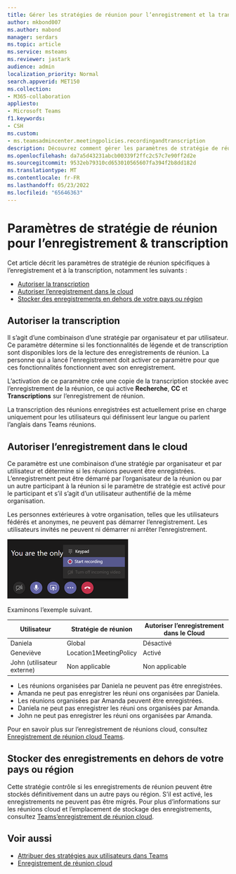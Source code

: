 ```yaml
---
title: Gérer les stratégies de réunion pour l’enregistrement et la transcription
author: mkbond007
ms.author: mabond
manager: serdars
ms.topic: article
ms.service: msteams
ms.reviewer: jastark
audience: admin
localization_priority: Normal
search.appverid: MET150
ms.collection:
- M365-collaboration
appliesto:
- Microsoft Teams
f1.keywords:
- CSH
ms.custom:
- ms.teamsadmincenter.meetingpolicies.recordingandtranscription
description: Découvrez comment gérer les paramètres de stratégie de réunion dans Teams pour l’enregistrement et la transcription.
ms.openlocfilehash: da7a5d43231abcb00339f2ffc2c57c7e90ff2d2e
ms.sourcegitcommit: 9532eb79310cd653010565607fa394f2b8dd182d
ms.translationtype: MT
ms.contentlocale: fr-FR
ms.lasthandoff: 05/23/2022
ms.locfileid: "65646363"
---
```

# <a name="meeting-policy-settings-for-recording--transcription"></a>Paramètres de stratégie de réunion pour l’enregistrement & transcription

Cet article décrit les paramètres de stratégie de réunion spécifiques à l’enregistrement et à la transcription, notamment les suivants :

- [Autoriser la transcription](#allow-transcription)
- [Autoriser l’enregistrement dans le cloud](#allow-cloud-recording)
- [Stocker des enregistrements en dehors de votre pays ou région](#store-recordings-outside-of-your-country-or-region)

## <a name="allow-transcription"></a>Autoriser la transcription

Il s’agit d’une combinaison d’une stratégie par organisateur et par utilisateur. Ce paramètre détermine si les fonctionnalités de légende et de transcription sont disponibles lors de la lecture des enregistrements de réunion. La personne qui a lancé l'enregistrement doit activer ce paramètre pour que ces fonctionnalités fonctionnent avec son enregistrement.

L’activation de ce paramètre crée une copie de la transcription stockée avec l’enregistrement de la réunion, ce qui active **Recherche**, **CC** et **Transcriptions** sur l’enregistrement de réunion.

La transcription des réunions enregistrées est actuellement prise en charge uniquement pour les utilisateurs qui définissent leur langue ou parlent l’anglais dans Teams réunions.

## <a name="allow-cloud-recording"></a>Autoriser l’enregistrement dans le cloud

Ce paramètre est une combinaison d’une stratégie par organisateur et par utilisateur et détermine si les réunions peuvent être enregistrées. L’enregistrement peut être démarré par l’organisateur de la réunion ou par un autre participant à la réunion si le paramètre de stratégie est activé pour le participant et s’il s’agit d’un utilisateur authentifié de la même organisation.

Les personnes extérieures à votre organisation, telles que les utilisateurs fédérés et anonymes, ne peuvent pas démarrer l’enregistrement. Les utilisateurs invités ne peuvent ni démarrer ni arrêter l’enregistrement.

![Capture d’écran montrant les options d’enregistrement](media/meeting-policies-recording.png)

Examinons l’exemple suivant.

|Utilisateur |Stratégie de réunion  |Autoriser l’enregistrement dans le Cloud |
|---------|---------|---------|
|Daniela | Global   | Désactivé |
|Geneviève | Location1MeetingPolicy | Activé|
|John (utilisateur externe) | Non applicable | Non applicable|

- Les réunions organisées par Daniela ne peuvent pas être enregistrées.
- Amanda ne peut pas enregistrer les réuni ons organisées par Daniela.
- Les réunions organisées par Amanda peuvent être enregistrées.
- Daniela ne peut pas enregistrer les réuni ons organisées par Amanda.
- John ne peut pas enregistrer les réuni ons organisées par Amanda.

Pour en savoir plus sur l’enregistrement de réunions cloud, consultez [Enregistrement de réunion cloud Teams](cloud-recording.md).

## <a name="store-recordings-outside-of-your-country-or-region"></a>Stocker des enregistrements en dehors de votre pays ou région

Cette stratégie contrôle si les enregistrements de réunion peuvent être stockés définitivement dans un autre pays ou région. S’il est activé, les enregistrements ne peuvent pas être migrés. Pour plus d’informations sur les réunions cloud et l’emplacement de stockage des enregistrements, consultez [Teams’enregistrement de réunion cloud](cloud-recording.md).

## <a name="related-topics"></a>Voir aussi

- [Attribuer des stratégies aux utilisateurs dans Teams](policy-assignment-overview.md)
- [Enregistrement de réunion cloud](cloud-recording.md)
